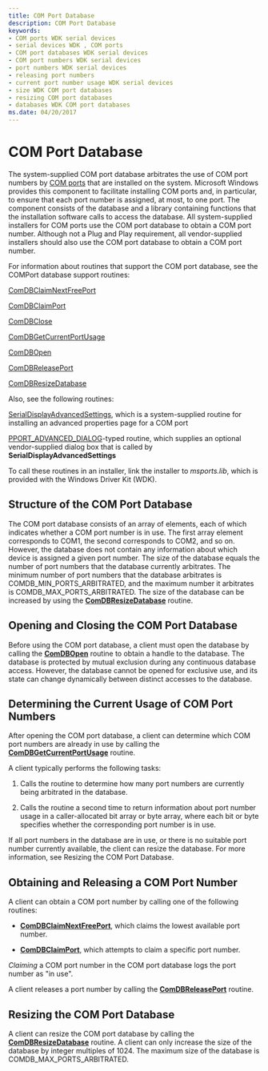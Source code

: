 ```yaml
---
title: COM Port Database
description: COM Port Database
keywords:
- COM ports WDK serial devices
- serial devices WDK , COM ports
- COM port databases WDK serial devices
- COM port numbers WDK serial devices
- port numbers WDK serial devices
- releasing port numbers
- current port number usage WDK serial devices
- size WDK COM port databases
- resizing COM port databases
- databases WDK COM port databases
ms.date: 04/20/2017
---
```


# COM Port Database

The system-supplied COM port database arbitrates the use of COM port numbers by [COM ports](configuration-of-com-ports.md) that are installed on the system. Microsoft Windows provides this component to facilitate installing COM ports and, in particular, to ensure that each port number is assigned, at most, to one port. The component consists of the database and a library containing functions that the installation software calls to access the database. All system-supplied installers for COM ports use the COM port database to obtain a COM port number. Although not a Plug and Play requirement, all vendor-supplied installers should also use the COM port database to obtain a COM port number.

For information about routines that support the COM port database, see the COMPort database support routines:

[ComDBClaimNextFreePort](/windows/win32/api/msports/nf-msports-comdbclaimnextfreeport)

[ComDBClaimPort](/windows/win32/api/msports/nf-msports-comdbclaimport)

[ComDBClose](/windows/win32/api/msports/nf-msports-comdbclose)

[ComDBGetCurrentPortUsage](/windows/win32/api/msports/nf-msports-comdbgetcurrentportusage)

[ComDBOpen](/windows/win32/api/msports/nf-msports-comdbopen)

[ComDBReleasePort](/windows/win32/api/msports/nf-msports-comdbreleaseport)

[ComDBResizeDatabase](/windows/win32/api/msports/nf-msports-comdbresizedatabase)

Also, see the following routines:

[SerialDisplayAdvancedSettings](/windows/win32/api/msports/nf-msports-serialdisplayadvancedsettings), which is a system-supplied routine for installing an advanced properties page for a COM port

[PPORT_ADVANCED_DIALOG](/previous-versions/windows/hardware/drivers/ff546956(v=vs.85))-typed routine, which supplies an optional vendor-supplied dialog box that is called by **SerialDisplayAdvancedSettings**

To call these routines in an installer, link the installer to *msports.lib*, which is provided with the Windows Driver Kit (WDK).

## Structure of the COM Port Database

The COM port database consists of an array of elements, each of which indicates whether a COM port number is in use. The first array element corresponds to COM1, the second corresponds to COM2, and so on. However, the database does not contain any information about which device is assigned a given port number. The size of the database equals the number of port numbers that the database currently arbitrates. The minimum number of port numbers that the database arbitrates is COMDB\_MIN\_PORTS\_ARBITRATED, and the maximum number it arbitrates is COMDB\_MAX\_PORTS\_ARBITRATED. The size of the database can be increased by using the [**ComDBResizeDatabase**](/windows/win32/api/msports/nf-msports-comdbresizedatabase) routine.

## Opening and Closing the COM Port Database

Before using the COM port database, a client must open the database by calling the [**ComDBOpen**](/windows/win32/api/msports/nf-msports-comdbopen) routine to obtain a handle to the database. The database is protected by mutual exclusion during any continuous database access. However, the database cannot be opened for exclusive use, and its state can change dynamically between distinct accesses to the database.

## Determining the Current Usage of COM Port Numbers

After opening the COM port database, a client can determine which COM port numbers are already in use by calling the [**ComDBGetCurrentPortUsage**](/windows/win32/api/msports/nf-msports-comdbgetcurrentportusage) routine.

A client typically performs the following tasks:

1. Calls the routine to determine how many port numbers are currently being arbitrated in the database.

2. Calls the routine a second time to return information about port number usage in a caller-allocated bit array or byte array, where each bit or byte specifies whether the corresponding port number is in use.

If all port numbers in the database are in use, or there is no suitable port number currently available, the client can resize the database. For more information, see Resizing the COM Port Database.

## Obtaining and Releasing a COM Port Number

A client can obtain a COM port number by calling one of the following routines:

- [**ComDBClaimNextFreePort**](/windows/win32/api/msports/nf-msports-comdbclaimnextfreeport), which claims the lowest available port number.

- [**ComDBClaimPort**](/windows/win32/api/msports/nf-msports-comdbclaimport), which attempts to claim a specific port number.

*Claiming* a COM port number in the COM port database logs the port number as "in use".

A client releases a port number by calling the [**ComDBReleasePort**](/windows/win32/api/msports/nf-msports-comdbreleaseport) routine.

## Resizing the COM Port Database

A client can resize the COM port database by calling the [**ComDBResizeDatabase**](/windows/win32/api/msports/nf-msports-comdbresizedatabase) routine. A client can only increase the size of the database by integer multiples of 1024. The maximum size of the database is COMDB\_MAX\_PORTS\_ARBITRATED.
